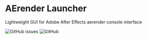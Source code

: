 # AErender Launcher
Lightweight GUI for Adobe After Effects aerender console interface


![GitHub issues](https://img.shields.io/github/issues/LilyStilson/AErender-Launcher)
![GitHub](https://img.shields.io/github/license/LilyStilson/AErender-Launcher)
